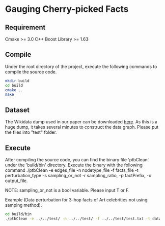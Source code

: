 # Gauging Cherry-picked Facts

## Requirement
Cmake >= 3.0 C++ Boost Library >= 1.63

## Compile
Under the root directory of the project, execute the following commands to compile the source code.

```zsh
mkdir build
cd build
cmake ..
make
```

## Dataset
The Wikidata dump used in our paper can be downloaded [here](https://drive.google.com/drive/folders/1R6rH2GBbD85PTCHXL2qFISNl74y45FwT?usp=sharing).
As this is a huge dump, it takes several minutes to construct the data graph. Please put the files into "test" folder.

## Execute
After compiling the source code, you can find the binary file 'ptbClean' under the 'build/bin' directory. 
Execute the binary with the following command ./ptbClean -e edges_file -n nodetype_file
-f facts_file -t perturbation_type -s sampling_or_not -r sampling_ratio, -p factPrefix, -o output_file.

NOTE: sampling_or_not is a bool variable. Please input T or F.

Example (Data perturbation for 3-hop facts of Art celebrities not using samping method). 
```zsh
cd build/bin
./ptbClean -e ../../test/ -n ../../test/ -f ../../test/test.txt -t data -s F -r 0.05 -p art3 -o ./art.txt
```
